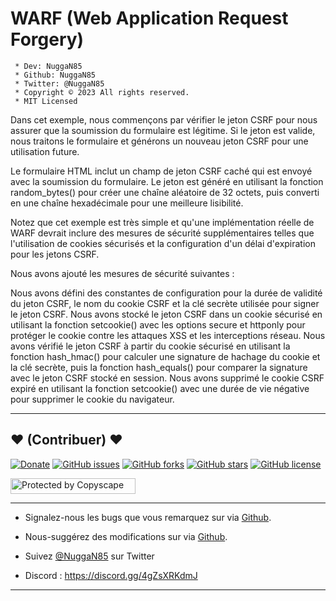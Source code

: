 # WARF (Web Application Request Forgery)

```
 * Dev: NuggaN85
 * Github: NuggaN85
 * Twitter: @NuggaN85
 * Copyright © 2023 All rights reserved.
 * MIT Licensed
```
 
Dans cet exemple, nous commençons par vérifier le jeton CSRF pour nous assurer que la soumission du formulaire est légitime. Si le jeton est valide, nous traitons le formulaire et générons un nouveau jeton CSRF pour une utilisation future.

Le formulaire HTML inclut un champ de jeton CSRF caché qui est envoyé avec la soumission du formulaire. Le jeton est généré en utilisant la fonction random_bytes() pour créer une chaîne aléatoire de 32 octets, puis converti en une chaîne hexadécimale pour une meilleure lisibilité.

Notez que cet exemple est très simple et qu'une implémentation réelle de WARF devrait inclure des mesures de sécurité supplémentaires telles que l'utilisation de cookies sécurisés et la configuration d'un délai d'expiration pour les jetons CSRF.
 
Nous avons ajouté les mesures de sécurité suivantes :

Nous avons défini des constantes de configuration pour la durée de validité du jeton CSRF, le nom du cookie CSRF et la clé secrète utilisée pour signer le jeton CSRF.
Nous avons stocké le jeton CSRF dans un cookie sécurisé en utilisant la fonction setcookie() avec les options secure et httponly pour protéger le cookie contre les attaques XSS et les interceptions réseau.
Nous avons vérifié le jeton CSRF à partir du cookie sécurisé en utilisant la fonction hash_hmac() pour calculer une signature de hachage du cookie et la clé secrète, puis la fonction hash_equals() pour comparer la signature avec le jeton CSRF stocké en session.
Nous avons supprimé le cookie CSRF expiré en utilisant la fonction setcookie() avec une durée de vie négative pour supprimer le cookie du navigateur.

--------------------------------------------------------------------------------------------------------------------------------------

## <strong>❤️</strong> (Contribuer) <strong>❤️</strong>

[![Donate](https://img.shields.io/badge/paypal-donate-yellow.svg?style=flat)](https://www.paypal.me/nuggan85) [![GitHub issues](https://img.shields.io/github/issues/NuggaN85/Warf)](https://github.com/NuggaN85/Warf/issues) [![GitHub forks](https://img.shields.io/github/forks/NuggaN85/Warf)](https://github.com/NuggaN85/Warf/network) [![GitHub stars](https://img.shields.io/github/stars/NuggaN85/Warf)](https://github.com/NuggaN85/Warf/stargazers) [![GitHub license](https://img.shields.io/github/license/NuggaN85/Warf)](https://github.com/NuggaN85/Warf)

<a target="_blank" href="http://www.copyscape.com/"><img src="http://banners.copyscape.com/img/copyscape-banner-white-200x25.png" width="200" height="25" border="0" alt="Protected by Copyscape" title="Protected by Copyscape Plagiarism Checker - Do not copy content from this page." /></a>

--------------------------------------------------------------------------------------------------------------------------------------

- Signalez-nous les bugs que vous remarquez sur via [Github](https://github.com/NuggaN85/Warf/issues/).

- Nous-suggérez des modifications sur via [Github](https://github.com/NuggaN85/Warf/issues/).

- Suivez [@NuggaN85](https://twitter.com/NuggaN85) sur Twitter

- Discord : https://discord.gg/4gZsXRKdmJ

--------------------------------------------------------------------------------------------------------------------------------------
